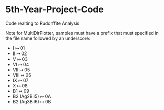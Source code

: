 # 5th-Year-Project-Code
Code realting to Rudorffite Analysis

Note for MultiDirPlotter, samples must have a prefix that must specified in the file name followed by an underscore:
- I ↦ 01
- II ↦ 02
- V ↦ 03
- VI ↦ 04
- VII ↦ 05
- VIII ↦ 06
- IX ↦ 07
- X ↦ 08
- B1 ↦ 09
- B2 (Ag2BiI5) ↦ 0A
- B2 (Ag3BiI6) ↦ 0B
